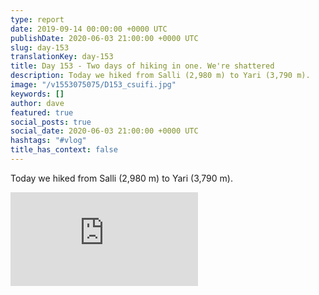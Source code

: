 ```yaml
---
type: report
date: 2019-09-14 00:00:00 +0000 UTC
publishDate: 2020-06-03 21:00:00 +0000 UTC
slug: day-153
translationKey: day-153
title: Day 153 - Two days of hiking in one. We're shattered
description: Today we hiked from Salli (2,980 m) to Yari (3,790 m).
image: "/v1553075075/D153_csuifi.jpg"
keywords: []
author: dave
featured: true
social_posts: true
social_date: 2020-06-03 21:00:00 +0000 UTC
hashtags: "#vlog"
title_has_context: false
---
```


Today we hiked from Salli (2,980 m) to Yari (3,790 m).

<iframe src="https://www.youtube.com/embed/gLVD1fM_c94" frameborder="0" allow="accelerometer; autoplay; encrypted-media; gyroscope; picture-in-picture" allowfullscreen></iframe>

